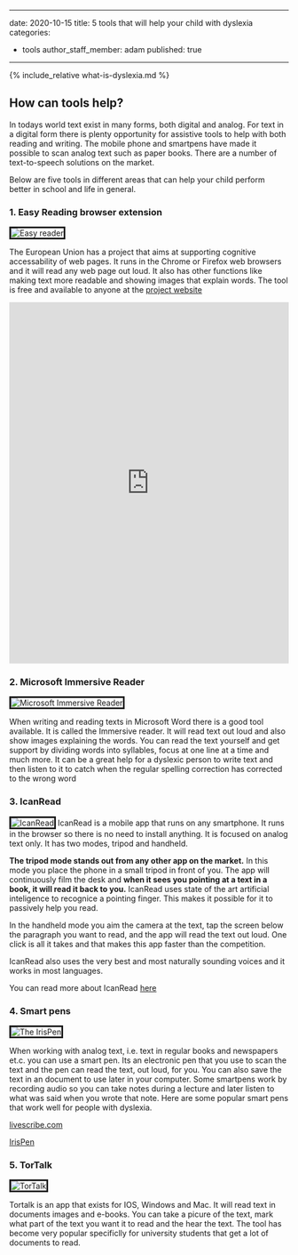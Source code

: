 
---
date: 2020-10-15
title: 5 tools that will help your child with dyslexia 
categories:
  - tools
author_staff_member: adam
published: true
---
{% include_relative what-is-dyslexia.md %}

## How can tools help?
In todays world text exist in many forms, both digital and analog. For text in a digital form there is plenty opportunity for assistive tools to help with both reading and writing. The mobile phone and smartpens have made it possible to scan analog text such as paper books. There are a number of text-to-speech solutions on the market. 

Below are five tools in different areas that can help your child perform better in school and life in general.

### 1. Easy Reading browser extension

<img style="border-style:solid;" src="/images/EasyReadingScreenshot.png" alt="Easy reader">


The European Union has a project that aims at supporting cognitive accessability of web pages. It runs in the Chrome or Firefox web browsers and it will read any web page out loud. It also has other functions like making text more readable and showing images that explain words. The tool is free and available to anyone at the [project website](https://www.easyreading.eu/easy-reading-program/)

<iframe id="sib" width="100%" height="650px" src="https://17abdf7c.sibforms.com/serve/MUIEAG4ABlzn5_C_d69co9dMTJhZ1MUKaiJn_J_RYUNAmIL1lrvA4Gs0wSHmhPwjICXLAgEZpNE3ZOgSBlVQrHfX03rsOTOBaDKC1qmkA8rPsFX-_n9SGyMFuLMq4HW8IS3QiFNGRrXwck-HGS-4x97tBzwU31t_y6ZZlFUZWsqyhQkOi1dF-uS8G35RKhw4SzBKGSZI_evYbYHv" frameborder="0" scrolling="auto" allowfullscreen style="display: block;margin-left: auto;margin-right: auto;max-width: 100%;"></iframe>

### 2. Microsoft Immersive Reader

<img style="border-style:solid;" src="/images/ImmersiveReader.png" alt="Microsoft Immersive Reader">

When writing and reading texts in Microsoft Word there is a good tool available. It is called the Immersive reader. It will read text out loud and also show images explaining the words. You can read the text yourself and get support by dividing words into syllables, focus at one line at a time and much more. It can be a great help for a dyslexic person to write text and then listen to it to catch when the regular spelling correction has corrected to the wrong word
### 3. IcanRead
<img style="border-style:solid;" src="/images/pointing.JPG" alt="IcanRead">
IcanRead is a mobile app that runs on any smartphone. It runs in the browser so there is no need to install anything. It is focused on analog text only. It has two modes, tripod and handheld. 

**The tripod mode stands out from any other app on the market.** In this mode you place the phone in a small tripod in front of you. The app will continuously film the desk and **when it sees you pointing at a text in a book, it will read it back to you.** IcanRead uses state of the art artificial inteligence to recognice a pointing finger. This makes it possible for it to passively help you read. 

In the handheld mode you aim the camera at the text, tap the screen below the paragraph you want to read, and the app will read the text out loud. One click is all it takes and that makes this app faster than the competition. 



IcanRead also uses the very best and most naturally sounding voices and it works in most languages.

You can read more about IcanRead [here](/en/)

### 4. Smart pens

<img style="border-style:solid;" src="/images/IrisPen.png" alt="The IrisPen">

When working with analog text, i.e. text in regular books and newspapers et.c. you can use a smart pen. Its an electronic pen that you use to scan the text and the pen can read the text, out loud, for you. You can also save the text in an document to use later in your computer. Some smartpens work by recording audio so you can take notes during a lecture and later listen to what was said when you wrote that note.
Here are some popular smart pens that work well for people with dyslexia.

[livescribe.com](https://eu.livescribe.com/)

[IrisPen](https://www.irislink.com/EN-SE/c1708/IRISPen-Air-7---Portable-Digital-Highlighter.aspx)

### 5. TorTalk

<img style="border-style:solid;" src="https://tortalk.se/wp-content/uploads/images/product_winmac_large.jpg" alt="TorTalk">

Tortalk is an app that exists for IOS, Windows and Mac. It will read text in documents images and e-books. You can take a picure of the text, mark what part of the text you want it to read and the hear the text. The tool has become very popular specificlly for university students that get a lot of documents to read.


